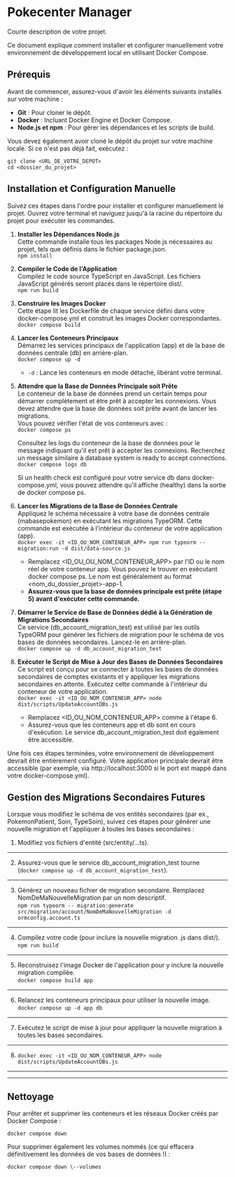 # **Pokecenter Manager**

Courte description de votre projet.

Ce document explique comment installer et configurer manuellement votre environnement de développement local en utilisant Docker Compose.

## **Prérequis**

Avant de commencer, assurez-vous d'avoir les éléments suivants installés sur votre machine :

* **Git** : Pour cloner le dépôt.
* **Docker** : Incluant Docker Engine et Docker Compose.
* **Node.js et npm** : Pour gérer les dépendances et les scripts de build.

Vous devez également avoir cloné le dépôt du projet sur votre machine locale. Si ce n'est pas déjà fait, exécutez :

`git clone <URL_DE_VOTRE_DEPOT>`  
`cd <dossier_du_projet>`

## **Installation et Configuration Manuelle**

Suivez ces étapes dans l'ordre pour installer et configurer manuellement le projet. Ouvrez votre terminal et naviguez jusqu'à la racine du répertoire du projet pour exécuter les commandes.

1. **Installer les Dépendances Node.js**  
   Cette commande installe tous les packages Node.js nécessaires au projet, tels que définis dans le fichier package.json.  
   `npm install`

2. **Compiler le Code de l'Application**  
   Compilez le code source TypeScript en JavaScript. Les fichiers JavaScript générés seront placés dans le répertoire dist/.  
   `npm run build`

3. **Construire les Images Docker**  
   Cette étape lit les Dockerfile de chaque service défini dans votre docker-compose.yml et construit les images Docker correspondantes.  
   `docker compose build`

4. **Lancer les Conteneurs Principaux**  
   Démarrez les services principaux de l'application (app) et de la base de données centrale (db) en arrière-plan.  
   `docker compose up -d`
    * `-d` : Lance les conteneurs en mode détaché, libérant votre terminal.
5. **Attendre que la Base de Données Principale soit Prête**  
   Le conteneur de la base de données prend un certain temps pour démarrer complètement et être prêt à accepter les connexions. Vous devez attendre que la base de données soit prête avant de lancer les migrations.  
   Vous pouvez vérifier l'état de vos conteneurs avec :  
   `docker compose ps`

   Consultez les logs du conteneur de la base de données pour le message indiquant qu'il est prêt à accepter les connexions. Recherchez un message similaire à database system is ready to accept connections.  
   `docker compose logs db`

   Si un health check est configuré pour votre service db dans docker-compose.yml, vous pouvez attendre qu'il affiche (healthy) dans la sortie de docker compose ps.
6. **Lancer les Migrations de la Base de Données Centrale**  
   Appliquez le schéma nécessaire à votre base de données centrale (mabasepokemon) en exécutant les migrations TypeORM. Cette commande est exécutée à l'intérieur du conteneur de votre application (app).  
   `docker exec -it <ID_OU_NOM_CONTENEUR_APP> npm run typeorm -- migration:run -d dist/data-source.js`

    * Remplacez <ID_OU_OU_NOM_CONTENEUR_APP> par l'ID ou le nom réel de votre conteneur app. Vous pouvez le trouver en exécutant docker compose ps. Le nom est généralement au format \<nom\_du\_dossier\_projet\>-app-1.
    * **Assurez-vous que la base de données principale est prête (étape 5\) avant d'exécuter cette commande.**
7. **Démarrer le Service de Base de Données dédié à la Génération de Migrations Secondaires**  
   Ce service (db_account_migration_test) est utilisé par les outils TypeORM pour générer les fichiers de migration pour le schéma de vos bases de données secondaires. Lancez-le en arrière-plan.  
   `docker compose up -d db_account_migration_test`

8. **Exécuter le Script de Mise à Jour des Bases de Données Secondaires**  
   Ce script est conçu pour se connecter à toutes les bases de données secondaires de comptes existants et y appliquer les migrations secondaires en attente. Exécutez cette commande à l'intérieur du conteneur de votre application.  
   `docker exec -it <ID_OU_NOM_CONTENEUR_APP> node dist/scripts/UpdateAccountDBs.js`

    * Remplacez <ID_OU_NOM_CONTENEUR_APP> comme à l'étape 6\.
    * Assurez-vous que les conteneurs app et db sont en cours d'exécution. Le service db\_account\_migration\_test doit également être accessible.

Une fois ces étapes terminées, votre environnement de développement devrait être entièrement configuré. Votre application principale devrait être accessible (par exemple, via http://localhost:3000 si le port est mappé dans votre docker-compose.yml).

## **Gestion des Migrations Secondaires Futures**

Lorsque vous modifiez le schéma de vos entités secondaires (par ex., PokemonPatient, Soin, TypeSoin), suivez ces étapes pour générer une nouvelle migration et l'appliquer à toutes les bases secondaires :

1. Modifiez vos fichiers d'entité (src/entity/...ts).
---
2. Assurez-vous que le service db\_account\_migration\_test tourne  
   (`docker compose up -d db_account_migration_test`).
---
3. Générez un nouveau fichier de migration secondaire. Remplacez NomDeMaNouvelleMigration par un nom descriptif.  
   `npm run typeorm -- migration:generate src/migration/account/NomDeMaNouvelleMigration -d ormconfig.account.ts`
---
4. Compilez votre code (pour inclure la nouvelle migration .js dans dist/).  
   `npm run build`
---
5. Reconstruisez l'image Docker de l'application pour y inclure la nouvelle migration compilée.  
   `docker compose build app`
---
6. Relancez les conteneurs principaux pour utiliser la nouvelle image.  
   `docker compose up -d app db`
---
7. Exécutez le script de mise à jour pour appliquer la nouvelle migration à toutes les bases secondaires.  
 ---
8. `docker exec -it <ID_OU_NOM_CONTENEUR_APP> node dist/scripts/UpdateAccountDBs.js`
---

---
## **Nettoyage**

Pour arrêter et supprimer les conteneurs et les réseaux Docker créés par Docker Compose :

 `docker compose down`

Pour supprimer également les volumes nommés (ce qui effacera définitivement les données de vos bases de données \!) :

 `docker compose down \--volumes`  